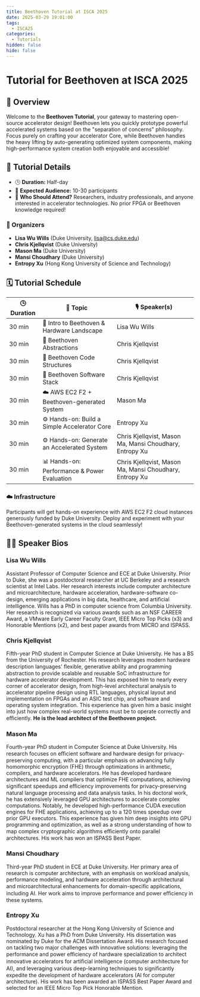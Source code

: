 ```yaml
---
title: Beethoven Tutorial at ISCA 2025
date: 2025-03-29 19:01:00
tags:
  - ISCA25
categories:
  - Tutorials
hidden: false
hide: false
---
```

# Tutorial for Beethoven at ISCA 2025

## 🚀 Overview

Welcome to the **Beethoven Tutorial**, your gateway to mastering open-source accelerator design! Beethoven lets you quickly prototype powerful accelerated systems based on the "separation of concerns" philosophy. Focus purely on crafting your accelerator Core, while Beethoven handles the heavy lifting by auto-generating optimized system components, making high-performance system creation both enjoyable and accessible!


## 📅 Tutorial Details

- 🕒 **Duration:** Half-day
- 👥 **Expected Audience:** 10-30 participants
- 🌟 **Who Should Attend?** Researchers, industry professionals, and anyone interested in accelerator technologies. No prior FPGA or Beethoven knowledge required!

### 🎤 Organizers
- **Lisa Wu Wills** (Duke University, [lisa@cs.duke.edu](mailto:lisa@cs.duke.edu))
- **Chris Kjellqvist** (Duke University)
- **Mason Ma** (Duke University)
- **Mansi Choudhary** (Duke University)
- **Entropy Xu** (Hong Kong University of Science and Technology)

## 🗓️ Tutorial Schedule

| 🕒 Duration | 📖 Topic | 🎙️ Speaker(s) |
|----------|-------|------------|
| 30 min | 🎵 Intro to Beethoven & Hardware Landscape | Lisa Wu Wills |
| 30 min | 🧩 Beethoven Abstractions | Chris Kjellqvist |
| 30 min | 🧩 Beethoven Code Structures | Chris Kjellqvist |
| 30 min | 🧩 Beethoven Software Stack | Chris Kjellqvist |
| 30 min | ☁️ AWS EC2 F2 + Beethoven-generated System | Mason Ma |
| 30 min | ⚙️ Hands-on: Build a Simple Accelerator Core | Entropy Xu |
| 30 min | ⚙️ Hands-on: Generate an Accelerated System | Chris Kjellqvist, Mason Ma, Mansi Choudhary, Entropy Xu |
| 30 min | 📊 Hands-on: Performance & Power Evaluation | Chris Kjellqvist, Mason Ma, Mansi Choudhary, Entropy Xu |

### ☁️ Infrastructure
Participants will get hands-on experience with AWS EC2 F2 cloud instances generously funded by Duke University. Deploy and experiment with your Beethoven-generated systems in the cloud seamlessly!

## 👩‍🏫 Speaker Bios

### Lisa Wu Wills
Assistant Professor of Computer Science and ECE at Duke University. Prior to Duke, she was a postdoctoral researcher at UC Berkeley and a research scientist at Intel Labs. Her research interests include computer architecture and microarchitecture, hardware acceleration, hardware-software co-design, emerging applications in big data, healthcare, and artiﬁcial intelligence. Wills has a PhD in computer science from Columbia University. Her research is recognized via various awards such as an NSF CAREER Award, a VMware Early Career Faculty Grant, IEEE Micro Top Picks (x3) and Honorable Mentions (x2), and best paper awards from MICRO and ISPASS.

### Chris Kjellqvist
Fifth-year PhD student in Computer Science at Duke University. He has a BS from the University of Rochester. His research leverages modern hardware description languages' ﬂexible, generative ability and programming abstraction to provide scalable and reusable SoC infrastructure for hardware accelerator development. This has exposed him to nearly every corner of accelerator design, from high-level architectural analysis to accelerator pipeline design using RTL languages, physical layout and implementation on FPGAs and an ASIC test chip, and software and operating system integration. This experience has given him a basic insight into just how complex real-world systems must be to operate correctly and eﬃciently. **He is the lead architect of the Beethoven project.**

### Mason Ma
Fourth-year PhD student in Computer Science at Duke University. His research focuses on eﬃcient software and hardware design for privacy-preserving computing, with a particular emphasis on advancing fully homomorphic encryption (FHE) through optimizations in arithmetic, compilers, and hardware accelerators. He has developed hardware architectures and ML compilers that optimize FHE computations, achieving signiﬁcant speedups and eﬃciency improvements for privacy-preserving natural language processing and data analysis tasks. In his doctoral work, he has extensively leveraged GPU architectures to accelerate complex computations. Notably, he developed high-performance CUDA execution engines for FHE applications, achieving up to a 120 times speedup over prior GPU executors. This experience has given him deep insights into GPU programming and optimization, as well as a strong understanding of how to map complex cryptographic algorithms eﬃciently onto parallel architectures. His work has won an ISPASS Best Paper.

### Mansi Choudhary
Third-year PhD student in ECE at Duke University. Her primary area of research is computer architecture, with an emphasis on workload analysis, performance modeling, and hardware acceleration through architectural and microarchitectural enhancements for domain-speciﬁc applications, including AI. Her work aims to improve performance and power eﬃciency in these systems.

### Entropy Xu
Postdoctoral researcher at the Hong Kong University of Science and Technology. Xu has a PhD from Duke University. His dissertation was nominated by Duke for the ACM Dissertation Award. His research focused on tackling two major challenges with innovative solutions: leveraging the performance and power eﬃciency of hardware specialization to architect innovative accelerators for artiﬁcial intelligence (computer architecture for AI), and leveraging various deep-learning techniques to signiﬁcantly expedite the development of hardware accelerators (AI for computer architecture). His work has been awarded an ISPASS Best Paper Award and selected for an IEEE Micro Top Pick Honorable Mention.

